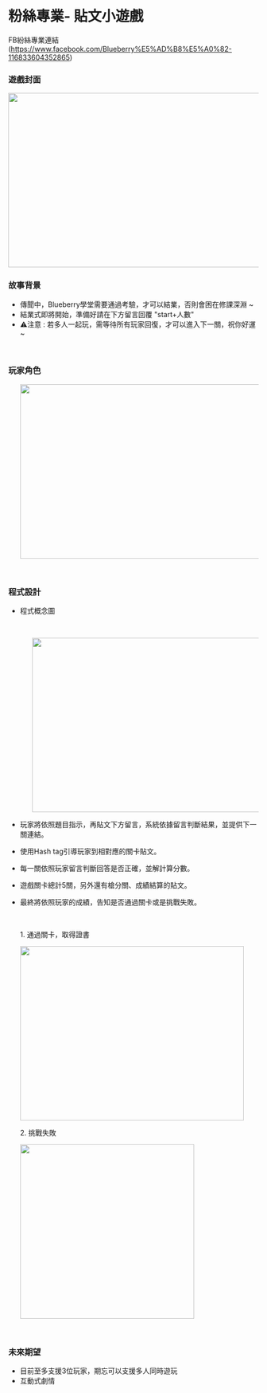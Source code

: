 # 粉絲專業- 貼文小遊戲<br>
FB紛絲專業連結(https://www.facebook.com/Blueberry%E5%AD%B8%E5%A0%82-116833604352865)

<h3>遊戲封面</h3>
<img src="https://imgur.com/S1EfSxy.png" width="675" height="350"/><br>

<h3>故事背景</h3>
<ul>
<li> 傳聞中，Blueberry學堂需要通過考驗，才可以結業，否則會困在修課深淵 ~</li>
<li>結業式即將開始，準備好請在下方留言回覆 "start+人數"</li>
<li>⚠注意 : 若多人一起玩，需等待所有玩家回復，才可以進入下一關，祝你好運~
</li>
</ul>
<br>
<h3>玩家角色</h3>
<ul>
  <img src="https://imgur.com/tKvtEqu.png" width="675" height="350"/><br>
</ul>
<br>

<h3>程式設計</h3>
<ul>
  <li><p>程式概念圖</p></li>
  <br>
  <ol>
  <img src="https://imgur.com/nA6GeFv.png" width="675" height="350"/><br>
  </ol>
  <li><p>玩家將依照題目指示，再貼文下方留言，系統依據留言判斷結果，並提供下一關連結。</p></li>
  <li><p>使用Hash tag引導玩家到相對應的關卡貼文。</p></li>
  <li><p>每一關依照玩家留言判斷回答是否正確，並解計算分數。</p></li>
  <li><p>遊戲關卡總計5關，另外還有槍分關、成績結算的貼文。</p></li>
  <li><p>最終將依照玩家的成績，告知是否通過關卡或是挑戰失敗。</p></li>
  <br>
  <p>1. 通過關卡，取得證書</p>
  <img src="https://imgur.com/vOMiLAf.png" width="450" height="350"/><br>
  <p>2. 挑戰失敗</p>
  <img src="https://imgur.com/HNL5DKI.png" width="350" height="350"/><br>
</ul>
<br>

<h3>未來期望</h3>
   <ul>
      <li>目前至多支援3位玩家，期忘可以支援多人同時遊玩<br></li>
      <li>互動式劇情<br></li>
   </ul>
